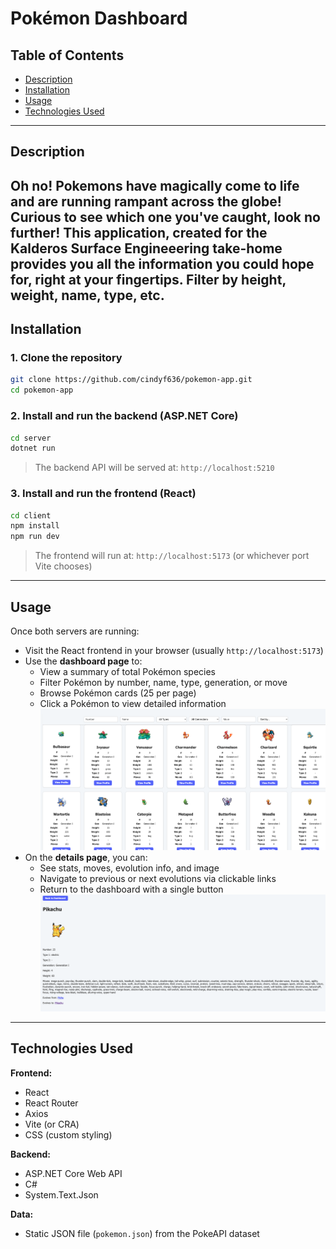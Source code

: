# Pokémon Dashboard

## Table of Contents
- [Description](#-description)  
- [Installation](#️-installation)  
- [Usage](#-usage)  
- [Technologies Used](#️-technologies-used)

---

## Description

Oh no! Pokemons have magically come to life and are running rampant across the globe! Curious to see which one you've caught, look no further! This application, created for the Kalderos Surface Engineeering take-home provides you all the information you could hope for, right at your fingertips. Filter by height, weight, name, type, etc. 
---

## Installation

### 1. Clone the repository
```bash
git clone https://github.com/cindyf636/pokemon-app.git
cd pokemon-app
```

### 2. Install and run the backend (ASP.NET Core)
```bash
cd server
dotnet run
```

> The backend API will be served at: `http://localhost:5210`

### 3. Install and run the frontend (React)
```bash
cd client
npm install
npm run dev
```

> The frontend will run at: `http://localhost:5173` (or whichever port Vite chooses)

---

## Usage

Once both servers are running:

- Visit the React frontend in your browser (usually `http://localhost:5173`)
- Use the **dashboard page** to:
  - View a summary of total Pokémon species
  - Filter Pokémon by number, name, type, generation, or move
  - Browse Pokémon cards (25 per page)
  - Click a Pokémon to view detailed information
![alt text](Dashboard.png)
- On the **details page**, you can:
  - See stats, moves, evolution info, and image
  - Navigate to previous or next evolutions via clickable links
  - Return to the dashboard with a single button
![alt text](Details.png)

---

## Technologies Used

**Frontend:**
- React
- React Router
- Axios
- Vite (or CRA)
- CSS (custom styling)

**Backend:**
- ASP.NET Core Web API
- C#
- System.Text.Json

**Data:**
- Static JSON file (`pokemon.json`) from the PokeAPI dataset